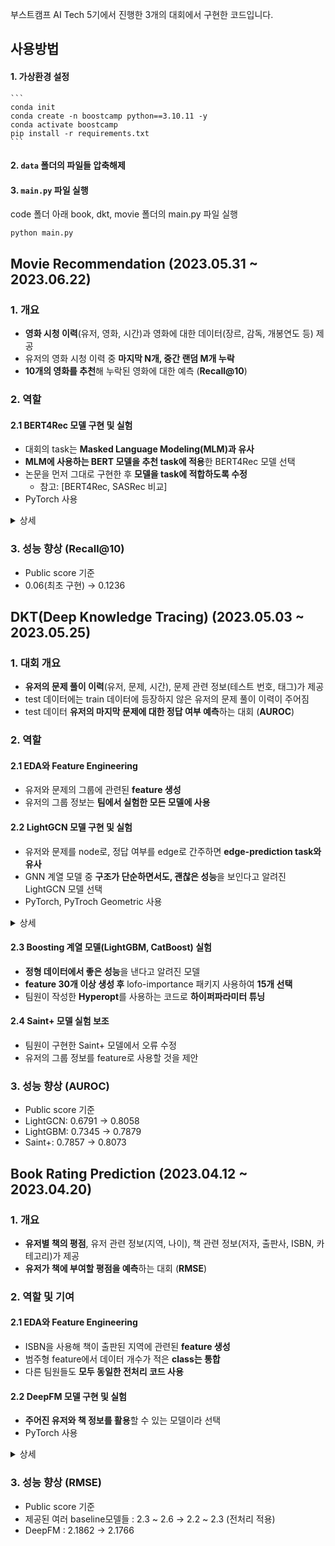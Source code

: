 부스트캠프 AI Tech 5기에서 진행한 3개의 대회에서 구현한 코드입니다.

## 사용방법
#### 1. 가상환경 설정
    ```
    conda init
    conda create -n boostcamp python==3.10.11 -y
    conda activate boostcamp
    pip install -r requirements.txt
    ```

#### 2. `data` 폴더의 파일들 압축해제

#### 3. `main.py` 파일 실행  
code 폴더 아래 book, dkt, movie 폴더의 main.py 파일 실행
  ```
  python main.py
  ```


## Movie Recommendation (2023.05.31 ~ 2023.06.22)

### 1. 개요
- **영화 시청 이력**(유저, 영화, 시간)과 영화에 대한 데이터(장르, 감독, 개봉연도 등) 제공
- 유저의 영화 시청 이력 중 **마지막 N개, 중간 랜덤 M개 누락**
- **10개의 영화를 추천**해 누락된 영화에 대한 예측 (**Recall@10**)

### 2. 역할
#### 2.1 **BERT4Rec** 모델 구현 및 실험
- 대회의 task는 **Masked Language Modeling(MLM)과 유사**
- **MLM에 사용하는 BERT 모델을 추천 task에 적용**한 BERT4Rec 모델 선택
- 논문을 먼저 그대로 구현한 후 **모델을 task에 적합하도록 수정**
  - 참고: [BERT4Rec, SASRec 비교]
- PyTorch 사용
  
<details>
<summary>상세</summary>

- 모델 구현
  - Valid data 생성
    - 유저 sequence마다 마지막 5개, 중간 5개의 랜덤 아이템 valid label로 사용
    - 남은 데이터에서 유저마다 `max_len - 10` 길이의 **sequence 샘플링**해서 valid data로 사용
  - Train data 생성
    -	Valid label을 제외한 데이터에서 유저마다 `max_len` 길이의 sequence `n_samples` 개수만큼 샘플링
    - 이때 `tail_ratio`의 비율만큼 마지막 아이템 사용
      ```
      ex) total sequnce length = 200, max_len = 100, tail_ratio = 0.25  
      마지막 25개 제외한 475개의 아이템 중 75개 + 마지막 25개 아이템
      ```
    - 각 샘플마다 일정 비율로(`mask_prob`) 마스킹
    - 마스킹된 step의 원래 아이템을 train label로 사용
  - 모델 구조
    - Input layer, Encoder layer, Output layer로 구성
    - Input layer
      - Sequence의 아이템을 embedding vector로 변환
      - `max_len`만큼의 positional embedding 사용
      - 유저, 아이템의 side information도 활용
    - Encoder layer
      - **Transformer의 encoder layer**(self-attention)와 동일
      - 따라서 attention mask를 적용하지 않음
    - Output layer
      - 1개의 linear layer를 사용
      - **마스킹된 step마다** 전체 아이템에 대한 **score 계산**
    - Loss function
      - train label과 score를 비교
      - **Cross Entropy loss** 사용
  - Validation
    -	앞서 생성한 valid data에 마스크를 섞어줌 (마지막 5개, 중간 랜덤 위치 5개)
    - 모델에 valid data를 입력해 마스킹된 step의 score 계산
    - Score를 표준화하기 위해 softmax를 적용한 후 합산
    - **합산 score 기준 상위 10개의 아이템 선택**해 valid label과 비교
    - Recall@10으로 평가
  - Inference
    - Valid label을 제외하지 않은 전체 데이터에서 `max_len - 10` 길이의 sequence 샘플링
    - 이후는 validation과 동일하게 10개의 아이템 선택
- 실혐 결과
  - **WandB**로 실험 관리
  - 유저, 아이템 정보를 추가해도 성능이 나아지지 않음
  - 파라미터 튜닝
    - `max_len`: 200 
    - `n_samples`: 10
    - `tail_raitio`: 0.5나 1.0 (`max_len`에 따라 변화)
    - `mask_prob`: 0.5

</details>

### 3. 성능 향상 (Recall@10)
- Public score 기준
- 0.06(최초 구현) → 0.1236


## DKT(Deep Knowledge Tracing) (2023.05.03 ~ 2023.05.25)

### 1. 대회 개요
-	**유저의 문제 풀이 이력**(유저, 문제, 시간), 문제 관련 정보(테스트 번호, 태그)가 제공
-	test 데이터에는 train 데이터에 등장하지 않은 유저의 문제 풀이 이력이 주어짐
-	test 데이터 **유저의 마지막 문제에 대한 정답 여부 예측**하는 대회 (**AUROC**)

### 2. 역할
#### 2.1 **EDA와 Feature Engineering**
- 유저와 문제의 그룹에 관련된 **feature 생성**
- 유저의 그룹 정보는 **팀에서 실험한 모든 모델에 사용**
#### 2.2 **LightGCN** 모델 구현 및 실험
- 유저와 문제를 node로, 정답 여부를 edge로 간주하면 **edge-prediction task와 유사**
- GNN 계열 모델 중 **구조가 단순하면서도, 괜찮은 성능**을 보인다고 알려진 LightGCN 모델 선택
- PyTorch, PyTroch Geometric 사용

<details>
<summary>상세</summary>

- 모델 구현 
  - Train/Valid split
    - Test 데이터와 동일하게 일정 비율 유저 데이터 전부를 valid 데이터로 분리
  - **Cold start 대응**
    - 원래의 LightGCN 모델은 학습하지 않은 node에 대해 예측이 어려움
    - 유저 그룹 feature 사용
    - **신규 유저**(train에 없었던 유저) node의 embedding vector를 **해당 유저 그룹의 평균값으로 초기화**
  - Train/Validation
    - 매번의 train epoch마다, 모델을 복사해 valid data의 유저 node 추가
    - 복사한 모델을 **`valid_n_epochs`만큼 다시 훈련**
    - 신규 유저의 마지막 문제에 대해 정답 예측
    - AUROC로 평가
  - Inference
    - 마찬가지로 train이 끝난 모델을 복사해 test data의 유저 node 추가
    - 복사한 모델을 `valid_n_epochs`만큼 다시 훈련해 예측
- 실험 결과
  - **WandB**로 실험 관리
  - **주로 푼 문제의 종류에 따라 유저 그룹**을 사용한게 가장 성능이 좋았음
  - 파라미터 튜닝
    - `n_layers`: 3
    - `embed_dim`: 128
    - `train_lr`: 0.005
    - `train_n_epochs`: 250
    - `valid_lr`: 0.005
    - `valid_n_epochs`: 50

</details>

#### 2.3 **Boosting 계열 모델**(LightGBM, CatBoost) 실험
- **정형 데이터에서 좋은 성능**을 낸다고 알려진 모델
- **feature 30개 이상 생성 후** lofo-importance 패키지 사용하여 **15개 선택**
- 팀원이 작성한 **Hyperopt**를 사용하는 코드로 **하이퍼파라미터 튜닝**
#### 2.4 Saint+ 모델 실험 보조
-	팀원이 구현한 Saint+ 모델에서 오류 수정
-	유저의 그룹 정보를 feature로 사용할 것을 제안

### 3. 성능 향상 (AUROC)
- Public score 기준
- LightGCN: 0.6791 → 0.8058
- LightGBM: 0.7345 → 0.7879
-	Saint+: 0.7857 → 0.8073


## Book Rating Prediction (2023.04.12 ~ 2023.04.20)

### 1. 개요
- **유저별 책의 평점**, 유저 관련 정보(지역, 나이), 책 관련 정보(저자, 출판사, ISBN, 카테고리)가 제공
- **유저가 책에 부여할 평점을 예측**하는 대회 (**RMSE**)

### 2. 역할 및 기여
#### 2.1 **EDA와 Feature Engineering**
- ISBN을 사용해 책이 출판된 지역에 관련된 **feature 생성**
- 범주형 feature에서 데이터 개수가 적은 **class는 통합**
- 다른 팀원들도 **모두 동일한 전처리 코드 사용**
#### 2.2 **DeepFM** 모델 구현 및 실험
-	**주어진 유저와 책 정보를 활용**할 수 있는 모델이라 선택
- PyTorch 사용
<details>
<summary>상세</summary>

- 모델 구현
  - **Layer를 따로 분리**해 FM, FFM 구현에 재활용
  - Pairwise-interaction을 계산할때 FM 논문에서 제시한 방법을 사용해 **시간복잡도 감소**
- 실험 결과
  - 5 epoch 이내에 빠르게 수렴
  - 파라미터 튜닝
    - `embed_dim`: 4
    - `mlp_dims`: [64, 32, 16]
    - `lr`: 0.005
</details>

### 3. 성능 향상 (RMSE)
-	Public score 기준
- 제공된 여러 baseline모델들 : 2.3 ~ 2.6 → 2.2 ~ 2.3 (전처리 적용)
-	DeepFM : 2.1862 → 2.1766